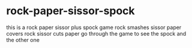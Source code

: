 # rock-paper-sissor-spock
this is a rock paper sissor plus spock game
rock smashes sissor
paper covers rock
sissor cuts paper
go through the game to see the spock and the other one
